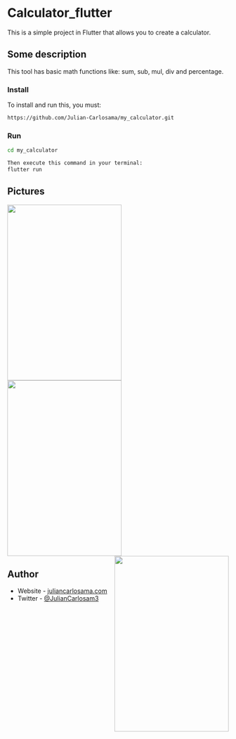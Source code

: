 # Calculator_flutter

This is a simple project in Flutter that allows you to create a calculator.

## Some description

This tool has basic math functions like: sum, sub, mul, div and percentage.

### Install

To install and run this, you must:

```bash
https://github.com/Julian-Carlosama/my_calculator.git
````
### Run 
```bash
cd my_calculator

Then execute this command in your terminal:
flutter run
````
## Pictures


<img align="left" src="https://github.com/Julian-Carlosama/my_calculator/blob/main/screens/ImageCel1.png" width="260" height="400">

<img align="center" src="https://github.com/Julian-Carlosama/my_calculator/blob/main/screens/xsmart.png" width="260" height="400">

<img align="right" src="https://github.com/Julian-Carlosama/my_calculator/blob/main/screens/tablet10inch.png" width="260" height="400">





## Author

- Website - [juliancarlosama.com](https://juliancarlosama.com)
- Twitter - [@JulianCarlosam3](https://www.twitter.com/JulianCarlosam3)

